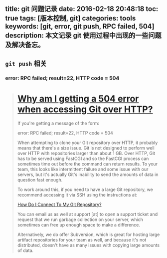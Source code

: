 title: git 问题记录
date: 2016-02-18 20:48:18
toc: true
tags: [版本控制, git]
categories: tools
keywords: [git, error, git push, RPC failed, 504]
description: 本文记录 git 使用过程中出现的一些问题及解决备忘。
---

## `git push` 相关 ##

### error: RPC failed; result=22, HTTP code = 504

> # [Why am I getting a 504 error when accessing Git over HTTP?](http://help.projectlocker.com/knowledge_base/topics/why-am-i-getting-a-504-error-when-accessing-git-over-http)
>
> If you're getting a message of the form:
>
> error: RPC failed; result=22, HTTP code = 504
>
> When attempting to clone your Git repository over HTTP, it probably means that there's a size issue. Git is not designed to perform well over HTTP with repositories larger than about 1 GB. Over HTTP, Git has to be served using FastCGI and so the FastCGI process can sometimes time out before the command can return results. To your team, this looks like intermittent failure and some issue with our servers, but it's actually Git's inability to send the amounts of data in question fast enough.
>
> To work around this, if you need to have a large Git repository, we recommend accessing it via SSH using the instructions at:
>
> [How Do I Connect To My Git Repository?](http://help.projectlocker.com/knowledge_base/topics/how-do-i-connect-to-my-git-repository)
>
> You can email us as well at support [at] to open a support ticket and request that we run garbage collection on your server, which sometimes can free up enough space to make a difference.
>
> Alternatively, we do offer Subversion, which is great for hosting large artifact repositories for your team as well, and because it's not distributed, doesn't have as many issues with copying large amounts of data.


